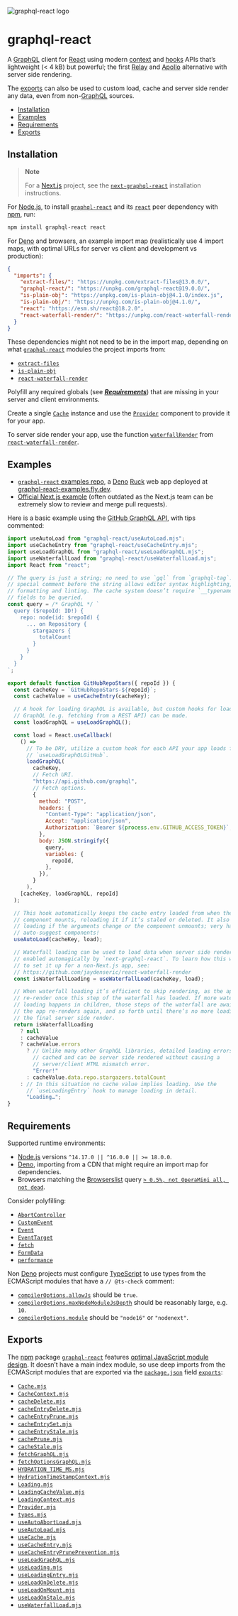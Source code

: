 ![graphql-react logo](https://cdn.jsdelivr.net/gh/jaydenseric/graphql-react@0.1.0/graphql-react-logo.svg)

# graphql-react

A [GraphQL](https://graphql.org) client for [React](https://reactjs.org) using modern [context](https://reactjs.org/docs/context) and [hooks](https://reactjs.org/docs/hooks-intro) APIs that’s lightweight (< 4 kB) but powerful; the first [Relay](https://relay.dev) and [Apollo](https://apollographql.com/apollo-client) alternative with server side rendering.

The [exports](#exports) can also be used to custom load, cache and server side render any data, even from non-[GraphQL](https://graphql.org) sources.

- [Installation](#installation)
- [Examples](#examples)
- [Requirements](#requirements)
- [Exports](#exports)

## Installation

> **Note**
>
> For a [Next.js](https://nextjs.org) project, see the [`next-graphql-react`](https://npm.im/next-graphql-react) installation instructions.

For [Node.js](https://nodejs.org), to install [`graphql-react`](https://npm.im/graphql-react) and its [`react`](https://npm.im/react) peer dependency with [npm](https://npmjs.com/get-npm), run:

```sh
npm install graphql-react react
```

For [Deno](https://deno.land) and browsers, an example import map (realistically use 4 import maps, with optimal URLs for server vs client and development vs production):

```json
{
  "imports": {
    "extract-files/": "https://unpkg.com/extract-files@13.0.0/",
    "graphql-react/": "https://unpkg.com/graphql-react@19.0.0/",
    "is-plain-obj": "https://unpkg.com/is-plain-obj@4.1.0/index.js",
    "is-plain-obj/": "https://unpkg.com/is-plain-obj@4.1.0/",
    "react": "https://esm.sh/react@18.2.0",
    "react-waterfall-render/": "https://unpkg.com/react-waterfall-render@5.0.0/"
  }
}
```

These dependencies might not need to be in the import map, depending on what [`graphql-react`](https://npm.im/graphql-react) modules the project imports from:

- [`extract-files`](https://npm.im/extract-files)
- [`is-plain-obj`](https://npm.im/is-plain-obj)
- [`react-waterfall-render`](https://npm.im/react-waterfall-render)

Polyfill any required globals (see [_**Requirements**_](#requirements)) that are missing in your server and client environments.

Create a single [`Cache`](./Cache.mjs) instance and use the [`Provider`](./Provider.mjs) component to provide it for your app.

To server side render your app, use the function [`waterfallRender`](https://github.com/jaydenseric/react-waterfall-render#exports) from [`react-waterfall-render`](https://npm.im/react-waterfall-render).

## Examples

- [`graphql-react` examples repo](https://github.com/jaydenseric/graphql-react-examples), a [Deno](https://deno.land) [Ruck](https://ruck.tech) web app deployed at [graphql-react-examples.fly.dev](https://graphql-react-examples.fly.dev).
- [Official Next.js example](https://github.com/vercel/next.js/tree/canary/examples/with-graphql-react) (often outdated as the Next.js team can be extremely slow to review and merge pull requests).

Here is a basic example using the [GitHub GraphQL API](https://docs.github.com/en/graphql), with tips commented:

```jsx
import useAutoLoad from "graphql-react/useAutoLoad.mjs";
import useCacheEntry from "graphql-react/useCacheEntry.mjs";
import useLoadGraphQL from "graphql-react/useLoadGraphQL.mjs";
import useWaterfallLoad from "graphql-react/useWaterfallLoad.mjs";
import React from "react";

// The query is just a string; no need to use `gql` from `graphql-tag`. The
// special comment before the string allows editor syntax highlighting, Prettier
// formatting and linting. The cache system doesn’t require `__typename` or `id`
// fields to be queried.
const query = /* GraphQL */ `
  query ($repoId: ID!) {
    repo: node(id: $repoId) {
      ... on Repository {
        stargazers {
          totalCount
        }
      }
    }
  }
`;

export default function GitHubRepoStars({ repoId }) {
  const cacheKey = `GitHubRepoStars-${repoId}`;
  const cacheValue = useCacheEntry(cacheKey);

  // A hook for loading GraphQL is available, but custom hooks for loading non
  // GraphQL (e.g. fetching from a REST API) can be made.
  const loadGraphQL = useLoadGraphQL();

  const load = React.useCallback(
    () =>
      // To be DRY, utilize a custom hook for each API your app loads from, e.g.
      // `useLoadGraphQLGitHub`.
      loadGraphQL(
        cacheKey,
        // Fetch URI.
        "https://api.github.com/graphql",
        // Fetch options.
        {
          method: "POST",
          headers: {
            "Content-Type": "application/json",
            Accept: "application/json",
            Authorization: `Bearer ${process.env.GITHUB_ACCESS_TOKEN}`,
          },
          body: JSON.stringify({
            query,
            variables: {
              repoId,
            },
          }),
        }
      ),
    [cacheKey, loadGraphQL, repoId]
  );

  // This hook automatically keeps the cache entry loaded from when the
  // component mounts, reloading it if it’s staled or deleted. It also aborts
  // loading if the arguments change or the component unmounts; very handy for
  // auto-suggest components!
  useAutoLoad(cacheKey, load);

  // Waterfall loading can be used to load data when server side rendering,
  // enabled automagically by `next-graphql-react`. To learn how this works or
  // to set it up for a non-Next.js app, see:
  // https://github.com/jaydenseric/react-waterfall-render
  const isWaterfallLoading = useWaterfallLoad(cacheKey, load);

  // When waterfall loading it’s efficient to skip rendering, as the app will
  // re-render once this step of the waterfall has loaded. If more waterfall
  // loading happens in children, those steps of the waterfall are awaited and
  // the app re-renders again, and so forth until there’s no more loading for
  // the final server side render.
  return isWaterfallLoading
    ? null
    : cacheValue
    ? cacheValue.errors
      ? // Unlike many other GraphQL libraries, detailed loading errors are
        // cached and can be server side rendered without causing a
        // server/client HTML mismatch error.
        "Error!"
      : cacheValue.data.repo.stargazers.totalCount
    : // In this situation no cache value implies loading. Use the
      // `useLoadingEntry` hook to manage loading in detail.
      "Loading…";
}
```

## Requirements

Supported runtime environments:

- [Node.js](https://nodejs.org) versions `^14.17.0 || ^16.0.0 || >= 18.0.0`.
- [Deno](https://deno.land), importing from a CDN that might require an import map for dependencies.
- Browsers matching the [Browserslist](https://browsersl.ist) query [`> 0.5%, not OperaMini all, not dead`](https://browsersl.ist/?q=%3E+0.5%25%2C+not+OperaMini+all%2C+not+dead).

Consider polyfilling:

- [`AbortController`](https://developer.mozilla.org/en-US/docs/Web/API/AbortController)
- [`CustomEvent`](https://developer.mozilla.org/en-US/docs/Web/API/CustomEvent)
- [`Event`](https://developer.mozilla.org/en-US/docs/Web/API/Event)
- [`EventTarget`](https://developer.mozilla.org/en-US/docs/Web/API/EventTarget)
- [`fetch`](https://developer.mozilla.org/en-US/docs/Web/API/Fetch_API)
- [`FormData`](https://developer.mozilla.org/en-US/docs/Web/API/FormData)
- [`performance`](https://developer.mozilla.org/en-US/docs/Web/API/Window/performance)

Non [Deno](https://deno.land) projects must configure [TypeScript](https://typescriptlang.org) to use types from the ECMAScript modules that have a `// @ts-check` comment:

- [`compilerOptions.allowJs`](https://typescriptlang.org/tsconfig#allowJs) should be `true`.
- [`compilerOptions.maxNodeModuleJsDepth`](https://typescriptlang.org/tsconfig#maxNodeModuleJsDepth) should be reasonably large, e.g. `10`.
- [`compilerOptions.module`](https://typescriptlang.org/tsconfig#module) should be `"node16"` or `"nodenext"`.

## Exports

The [npm](https://npmjs.com) package [`graphql-react`](https://npm.im/graphql-react) features [optimal JavaScript module design](https://jaydenseric.com/blog/optimal-javascript-module-design). It doesn’t have a main index module, so use deep imports from the ECMAScript modules that are exported via the [`package.json`](./package.json) field [`exports`](https://nodejs.org/api/packages.html#exports):

- [`Cache.mjs`](./Cache.mjs)
- [`CacheContext.mjs`](./CacheContext.mjs)
- [`cacheDelete.mjs`](./cacheDelete.mjs)
- [`cacheEntryDelete.mjs`](./cacheEntryDelete.mjs)
- [`cacheEntryPrune.mjs`](./cacheEntryPrune.mjs)
- [`cacheEntrySet.mjs`](./cacheEntrySet.mjs)
- [`cacheEntryStale.mjs`](./cacheEntryStale.mjs)
- [`cachePrune.mjs`](./cachePrune.mjs)
- [`cacheStale.mjs`](./cacheStale.mjs)
- [`fetchGraphQL.mjs`](./fetchGraphQL.mjs)
- [`fetchOptionsGraphQL.mjs`](./fetchOptionsGraphQL.mjs)
- [`HYDRATION_TIME_MS.mjs`](./HYDRATION_TIME_MS.mjs)
- [`HydrationTimeStampContext.mjs`](./HydrationTimeStampContext.mjs)
- [`Loading.mjs`](./Loading.mjs)
- [`LoadingCacheValue.mjs`](./LoadingCacheValue.mjs)
- [`LoadingContext.mjs`](./LoadingContext.mjs)
- [`Provider.mjs`](./Provider.mjs)
- [`types.mjs`](./types.mjs)
- [`useAutoAbortLoad.mjs`](./useAutoAbortLoad.mjs)
- [`useAutoLoad.mjs`](./useAutoLoad.mjs)
- [`useCache.mjs`](./useCache.mjs)
- [`useCacheEntry.mjs`](./useCacheEntry.mjs)
- [`useCacheEntryPrunePrevention.mjs`](./useCacheEntryPrunePrevention.mjs)
- [`useLoadGraphQL.mjs`](./useLoadGraphQL.mjs)
- [`useLoading.mjs`](./useLoading.mjs)
- [`useLoadingEntry.mjs`](./useLoadingEntry.mjs)
- [`useLoadOnDelete.mjs`](./useLoadOnDelete.mjs)
- [`useLoadOnMount.mjs`](./useLoadOnMount.mjs)
- [`useLoadOnStale.mjs`](./useLoadOnStale.mjs)
- [`useWaterfallLoad.mjs`](./useWaterfallLoad.mjs")
